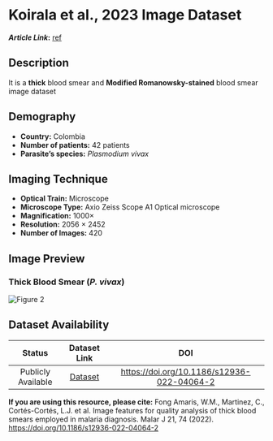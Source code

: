 # **Koirala et al., 2023 Image Dataset**  
**_Article Link_:** [ref](https://www.researchgate.net/publication/359064205_Image_features_for_quality_analysis_of_thick_blood_smears_employed_in_malaria_diagnosis)

## **Description**
It is a **thick** blood smear and **Modified Romanowsky-stained** blood smear image dataset 

## **Demography**
+ **Country:** Colombia
+ **Number of patients:** 42 patients
+ **Parasite’s species:** _Plasmodium vivax_


## **Imaging Technique**
+ **Optical Train:** Microscope
+ **Microscope Type:** Axio Zeiss Scope A1 Optical microscope
+ **Magnification:** 1000×
+ **Resolution:** 2056 × 2452 
+ **Number of Images:** 420

## **Image Preview**
### **Thick Blood Smear (_P. vivax_)**
![Figure 2](https://github.com/ItunuIsewon/Malaria-Blood-Smear-Images/blob/main/Images/Amaris%20et%20al..png)


## **Dataset Availability**
|**Status**|**Dataset Link**|**DOI**|
|:---:|:---:|:---:|
|Publicly Available| [Dataset](https://www.researchgate.net/publication/359064205_Image_features_for_quality_analysis_of_thick_blood_smears_employed_in_malaria_diagnosis)| https://doi.org/10.1186/s12936-022-04064-2|


**If you are using this resource, please cite:**
Fong Amaris, W.M., Martinez, C., Cortés-Cortés, L.J. et al. Image features for quality analysis of thick blood smears employed in malaria diagnosis. Malar J 21, 74 (2022). https://doi.org/10.1186/s12936-022-04064-2

